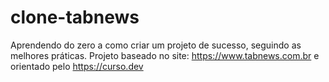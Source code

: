 # clone-tabnews

Aprendendo do zero a como criar um projeto de sucesso, seguindo as melhores práticas. Projeto baseado no site: https://www.tabnews.com.br e orientado pelo https://curso.dev
